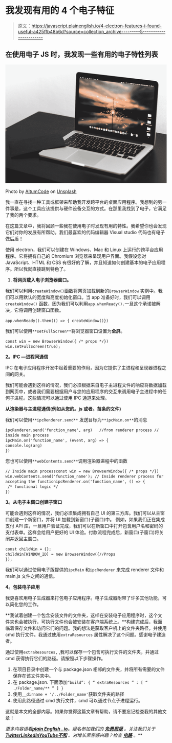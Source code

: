 # 我发现有用的 4 个电子特征

> 原文：<https://javascript.plainenglish.io/4-electron-features-i-found-useful-a425ffb48b6d?source=collection_archive---------5----------------------->

## 在使用电子 JS 时，我发现一些有用的电子特性列表

![](img/5dcec10defefff0348324931cf8e1b52.png)

Photo by [AltumCode](https://unsplash.com/@altumcode?utm_source=medium&utm_medium=referral) on [Unsplash](https://unsplash.com?utm_source=medium&utm_medium=referral)

我一直在寻找一种工具或框架来帮助我开发跨平台的桌面应用程序。我想到的另一件事是，这个工具应该提供与硬件设备交互的方式。在那里我找到了电子，它满足了我的两个要求。

在这篇文章中，我将回顾一些我在使用电子时发现有用的特性。我希望你也会发现它们对你的发展有所帮助。我们最喜欢的代码编辑器 Visual studio 代码也有电子做后盾！

使用 electron，我们可以创建在 Windows、Mac 和 Linux 上运行的跨平台应用程序。它将拥有自己的 Chromium 浏览器来呈现用户界面。我假设您对 JavaScript、HTML 和 CSS 有很好的了解，并且知道如何创建基本的电子应用程序。所以我就直接跳到特色了。

1.  **将网页载入电子浏览器窗口。**

我们可以利用`createWindow()`函数将网页加载到新的`BrowserWindow` 实例中。我们可以用默认的宽度和高度初始化窗口。当 app 准备好时，我们可以调用`createWindow()` 函数，因为我们可以利用`app.whenReady().`一旦这个承诺被解决，它将调用创建窗口函数。

`app.whenReady().then(() => { createWindow()})`

我们可以使用`**setFullScreen**`将浏览器窗口设置为**全屏**。

```
const win = new BrowserWindow({ /* props */})
win.setFullScreen(true);
```

**2。IPC —进程间通信**

IPC 在电子应用程序开发中起着重要的作用，因为它提供了主进程和呈现器进程之间的网关。

我们可能会遇到这样的情况，我们必须根据来自电子主进程文件的响应将数据加载到网页中，或者我们需要根据用户与您的应用程序的交互来调用电子主进程中的任何子进程。这些情况可以通过使用 IPC 通道来处理。

**从渲染器与主进程通信(例如从您的。js 或者。苗条的文件)**

我们可以使用`**ipcRenderer.send**` 发送目标为`**ipcMain.on**`的消息

```
ipcRenderer.send('function_name', arg)   //from renderer process // inside main process
ipcMain.on('function_name', (event, arg) => {
console.log(arg)
})
```

您也可以使用`**webContents.send**`调用渲染器进程中的函数

```
// Inside main processconst win = new BrowserWindow({ /* props */}) win.webContents.send('function_name'); // Inside renderer process for accepting the functionipcRenderer.on('function_name', () => {
 /* functional logic */
})
```

**3。从电子主窗口创建子窗口**

可能会遇到这样的情况，我们必须集成拥有自己 UI 的第三方库。我们可以从主窗口创建一个新窗口，并将 UI 加载到新窗口(子窗口)中。
例如，如果我们正在集成支付 API 库，一旦用户验证完成，我们可以在新窗口中打开包含用户名和密码的支付表单。这样会给用户更好的 UI 体验。付款流程完成后，新窗口(子窗口)将关闭并返回主窗口。

```
const childWin = {};
childWin[WINDOW_ID] = new BrowserWindow({//Props
});
```

我们可以通过使用电子版提供的`ipcMain` 和`ipcRenderer` 来完成 renderer 文件和 main.js 文件之间的通信。

**4。包装电子应用**

我更喜欢用电子生成器来打包电子应用程序。电子生成器附带了许多其他功能，可以简化您的工作。

**我试着创建一个包含安装文件的文件夹，这样在安装电子应用程序时，这个文件夹也会被执行，可执行文件也会被安装在客户端系统上。**构建完成后，我面临着保存文件和访问它们的问题。我的想法是获取客户机上的文件夹路径，并使用 cmd 执行文件。我通过使用`extraResources` 属性解决了这个问题。感谢电子建造者。

通过使用`extraResources,` ,我可以保存一个包含可执行文件的文件夹，并通过 cmd 获得执行它们的路径。请按照以下步骤操作。

1.  在项目目录中创建一个与 package.json 相邻的文件夹，并将所有需要的文件保存在该文件夹中。
2.  在 package.json.
    下面添加`“build”: { “ extraResources ” : [ “ ./Folder_name/** ” ] }`
3.  使用`__dirname + '/../Folder_name'`获取文件夹的路径
4.  使用此路径通过 cmd 执行文件，cmd 可以通过节点子进程运行。

这就是本文的全部内容。如果你觉得这篇文章有帮助，请不要忘记检查我的其他文章！

*更多内容请看*[***plain English . io***](https://plainenglish.io/)*。报名参加我们的* [***免费周报***](http://newsletter.plainenglish.io/) *。关注我们关于*[***Twitter***](https://twitter.com/inPlainEngHQ)[***LinkedIn***](https://www.linkedin.com/company/inplainenglish/)*[***YouTube***](https://www.youtube.com/channel/UCtipWUghju290NWcn8jhyAw)*[***不和***](https://discord.gg/GtDtUAvyhW) *。对增长黑客感兴趣？检查* [***电路***](https://circuit.ooo/) *。***